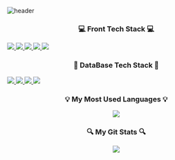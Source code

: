 ![header](https://capsule-render.vercel.app/api?type=waving&color=auto&height=200&section=header&text=Welcome%20to%20Jay's%20GitHub!%20🥳&fontSize=40&animation=twinkling)

<h3 align="center">💻 Front Tech Stack 💻</h3>
<span align="center">
  <a href="https://github.com/jiwoopark727">
    <img src="https://img.shields.io/badge/react-20232a.svg?style=for-the-badge&logo=react&logoColor=61DAFB" />
  </a>
    <a href="https://github.com/jiwoopark727">
    <img src="https://img.shields.io/badge/react-20232a.svg?style=for-the-badge&logo=react&logoColor=61DAFB" />
  </a>
    <a href="https://github.com/jiwoopark727">
    <img src="https://img.shields.io/badge/react-20232a.svg?style=for-the-badge&logo=react&logoColor=61DAFB" />
  </a>
    <a href="https://github.com/jiwoopark727">
    <img src="https://img.shields.io/badge/react-20232a.svg?style=for-the-badge&logo=react&logoColor=61DAFB" />
  </a>
    <a href="https://github.com/jiwoopark727">
    <img src="https://img.shields.io/badge/react-20232a.svg?style=for-the-badge&logo=react&logoColor=61DAFB" />
  </a>
</span>

<h3 align="center">💾 DataBase Tech Stack 💾</h3>
<span align="center">
  <a href="https://github.com/jiwoopark727">
    <img src="https://img.shields.io/badge/react-20232a.svg?style=for-the-badge&logo=react&logoColor=61DAFB" />
  </a>
    <a href="https://github.com/jiwoopark727">
    <img src="https://img.shields.io/badge/react-20232a.svg?style=for-the-badge&logo=react&logoColor=61DAFB" />
  </a>
    <a href="https://github.com/jiwoopark727">
    <img src="https://img.shields.io/badge/react-20232a.svg?style=for-the-badge&logo=react&logoColor=61DAFB" />
  </a>
    <a href="https://github.com/jiwoopark727">
    <img src="https://img.shields.io/badge/react-20232a.svg?style=for-the-badge&logo=react&logoColor=61DAFB" />
  </a>
</span>

<h3 align="center">💡 My Most Used Languages 💡</h3>
<p align="center">
  <a href="https://github.com/jiwoopark727">
    <img align="center" src="https://github-readme-stats.vercel.app/api/top-langs/?username=jiwoopark727&layout=compact&show_icons=true&show_owner=true&hide_title=false&theme=radical&hide=java" />
  </a>
</p>

<h3 align="center">🔍 My Git Stats 🔍</h3>
<p align="center">
  <a href="https://github.com/jiwoopark727">
    <img align="center" src="https://github-readme-stats.vercel.app/api?username=jiwoopark727&hide=${가릴항목}&hide_title=${타이틀숨김}&show_icons=true&include_all_commits=false&theme=radical" />
  </a>
</p>


<!--
**jiwoopark727/jiwoopark727** is a ✨ _special_ ✨ repository because its `README.md` (this file) appears on your GitHub profile.

Here are some ideas to get you started:

- 🔭 I’m currently working on ...
- 🌱 I’m currently learning ...
- 👯 I’m looking to collaborate on ...
- 🤔 I’m looking for help with ...
- 💬 Ask me about ...
- 📫 How to reach me: ...
- 😄 Pronouns: ...
- ⚡ Fun fact: ...
-->
